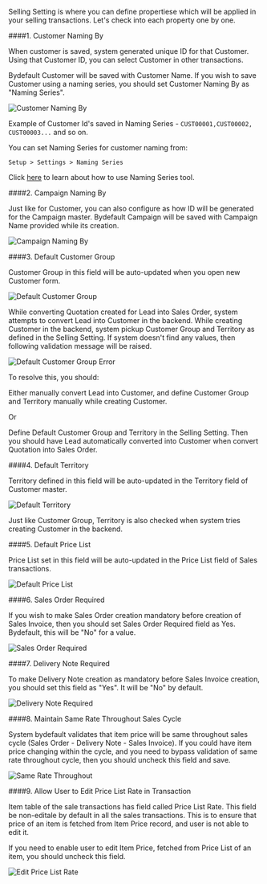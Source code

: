 Selling Setting is where you can define propertiese which will be applied in your selling transactions. Let's check into each property one by one.

####1. Customer Naming By

When customer is saved, system generated unique ID for that Customer. Using that Customer ID, you can select Customer in other transactions.

Bydefault Customer will be saved with Customer Name. If you wish to save Customer using a naming series, you should set Customer Naming By as "Naming Series".

![Customer Naming By](/assets/manual_erpnext_com/old_images/erpnext/ss-customer-naming-by.png)

Example of Customer Id's saved in Naming Series - `CUST00001,CUST00002, CUST00003...` and so on.

You can set Naming Series for customer naming from:

`Setup > Settings > Naming Series`

Click [here](https://erpnext.com/setting-up/document-naming-series) to learn about how to use Naming Series tool.

####2. Campaign Naming By

Just like for Customer, you can also configure as how ID will be generated for the Campaign master. Bydefault Campaign will be saved with Campaign Name provided while its creation.

![Campaign Naming By](/assets/manual_erpnext_com/old_images/erpnext/ss-campaign-naming-by.png)

####3. Default Customer Group

Customer Group in this field will be auto-updated when you open new Customer form.

![Default Customer Group](/assets/manual_erpnext_com/old_images/erpnext/ss-default-customer-group.png)

While converting Quotation created for Lead into Sales Order, system attempts to convert Lead into Customer in the backend. While creating Customer in the backend, system pickup Customer Group and Territory as defined in the Selling Setting. If system doesn't find any values, then following validation message will be raised.

![Default Customer Group Error](/assets/manual_erpnext_com/old_images/erpnext/ss-customer-group-error.png)

To resolve this, you should:

Either manually convert Lead into Customer, and define Customer Group and Territory manually while creating Customer.

Or 

Define Default Customer Group and Territory in the Selling Setting. Then you should have Lead automatically converted into Customer when convert Quotation into Sales Order.

####4. Default Territory

Territory defined in this field will be auto-updated in the Territory field of Customer master.

![Default Territory](/assets/manual_erpnext_com/old_images/erpnext/ss-default-territory.png)

Just like Customer Group, Territory is also checked when system tries creating Customer in the backend.

####5. Default Price List

Price List set in this field will be auto-updated in the Price List field of Sales transactions.

![Default Price List](/assets/manual_erpnext_com/old_images/erpnext/ss-default-price-list.png)

####6. Sales Order Required

If you wish to make Sales Order creation mandatory before creation of Sales Invoice, then you should set Sales Order Required field as Yes. Bydefault, this will be "No" for a value.

![Sales Order Required](/assets/manual_erpnext_com/old_images/erpnext/ss-sales-order-required.png)

####7. Delivery Note Required

To make Delivery Note creation as mandatory before Sales Invoice creation, you should set this field as "Yes". It will be "No" by default.

![Delivery Note Required](/assets/manual_erpnext_com/old_images/erpnext/ss-delivery-note-required.png)

####8. Maintain Same Rate Throughout Sales Cycle

System bydefault validates that item price will be same throughout sales cycle (Sales Order - Delivery Note - Sales Invoice). If you could have item price changing within the cycle, and you need to bypass validation of same rate throughout cycle, then you should uncheck this field and save.

![Same Rate Throughout](/assets/manual_erpnext_com/old_images/erpnext/ss-same-rate-throughout.png)

####9. Allow User to Edit Price List Rate in Transaction

Item table of the sale transactions has field called Price List Rate. This field be non-editale by default in all the sales transactions. This is to ensure that price of an item is fetched from Item Price record, and user is not able to edit it.

If you need to enable user to edit Item Price, fetched from Price List of an item, you should uncheck this field.

![Edit Price List Rate](/assets/manual_erpnext_com/old_images/erpnext/ss-edit-price-list-rate.png)